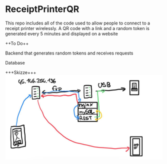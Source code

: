 # ReceiptPrinterQR
This repo includes all of the code used to allow people to connect to a receipt printer wirelessly.
A QR code with a link and a random token is generated every 5 minutes and displayed on a website

++To Do++

Backend that generates random tokens and receives requests

Database

+++Skizze+++
![Skizze](https://github.com/LeYoshi05/ReceiptPrinterQR/blob/main/photo_2024-07-16_18-17-20.jpg)
